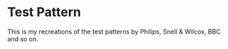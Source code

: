 # Test Pattern
This is my recreations of the test patterns by Philips, Snell & Wilcox, BBC and so on.

